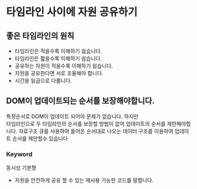# 타임라인 사이에 자원 공유하기

## 좋은 타임라인의 원칙
- 타임라인은 적을수록 이해하기 쉽습니다.
- 타임라인은 짧을수록 이해하기 쉽습니다.
- 공유하는 자원이 적을수록 이해하기 쉽습니다.
- 자원을 공유한다면 서로 조율해야 합니다.
- 시간을 일급으로 다룹니다.


## DOM이 업데이트되는 순서를 보장해야합니다.
특정순서로 DOM이 업데이트 되어야 문제가 없습니다. 하지만  
타임라인으로 두 타임라인의 순서를 보장할 방법이 없어 업데이트의 순서를 제한해야합니다.
자료구조 큐를 사용하여 들어온 순서대로 나오는 데이터 구조를 이용하여 업데이트 순서를 제안할수 있습니다



### Keyword 
동시성 기본형 
 - 자원을 안전하게 공유 할 수 있는 재사용 가능한 코드를 말합니다.
   
